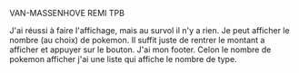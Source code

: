 VAN-MASSENHOVE REMI TPB

J'ai réussi à faire l'affichage, mais au survol il n'y a rien. Je peut afficher le nombre (au choix) de pokemon. Il suffit juste de rentrer le montant a afficher et appuyer sur le bouton.
J'ai mon footer.
Celon le nombre de pokemon afficher j'ai une liste qui affiche le nombre de type.
